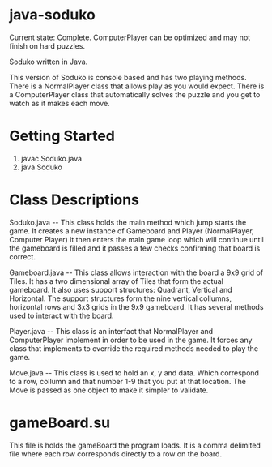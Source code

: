 java-soduko
===========

Current state: Complete. ComputerPlayer can be optimized and may not finish on hard puzzles. 

Soduko written in Java.

This version of Soduko is console based and has two playing methods. There is a NormalPlayer class that allows play as you would expect. There is a ComputerPlayer class that automatically solves the puzzle and you get to watch as it makes each move. 

Getting Started
===============
1. javac Soduko.java
2. java Soduko


Class Descriptions
==================

Soduko.java -- This class holds the main method which jump starts the game. It creates a new instance of Gameboard and Player (NormalPlayer, Computer Player) it then enters the main game loop which will continue until the gameboard is filled and it passes a few checks confirming that board is correct. 

Gameboard.java -- This class allows interaction with the board a 9x9 grid of Tiles. It has a two dimensional array of Tiles that form the actual gameboard. It also uses support structures: Quadrant, Vertical and Horizontal. The support structures form the nine vertical collumns, horizontal rows and 3x3 grids in the 9x9 gameboard. It has several methods used to interact with the board.  

Player.java -- This class is an interfact that NormalPlayer and ComputerPlayer implement in order to be used in the game. It forces any class that implements to override the required methods needed to play the game. 

Move.java -- This class is used to hold an x, y and data. Which correspond to a row, collumn and that number 1-9 that you put at that location. The Move is passed as one object to make it simpler to validate.

gameBoard.su
============
This file is holds the gameBoard the program loads. It is a comma delimited file where each row corresponds directly to a row on the board.
